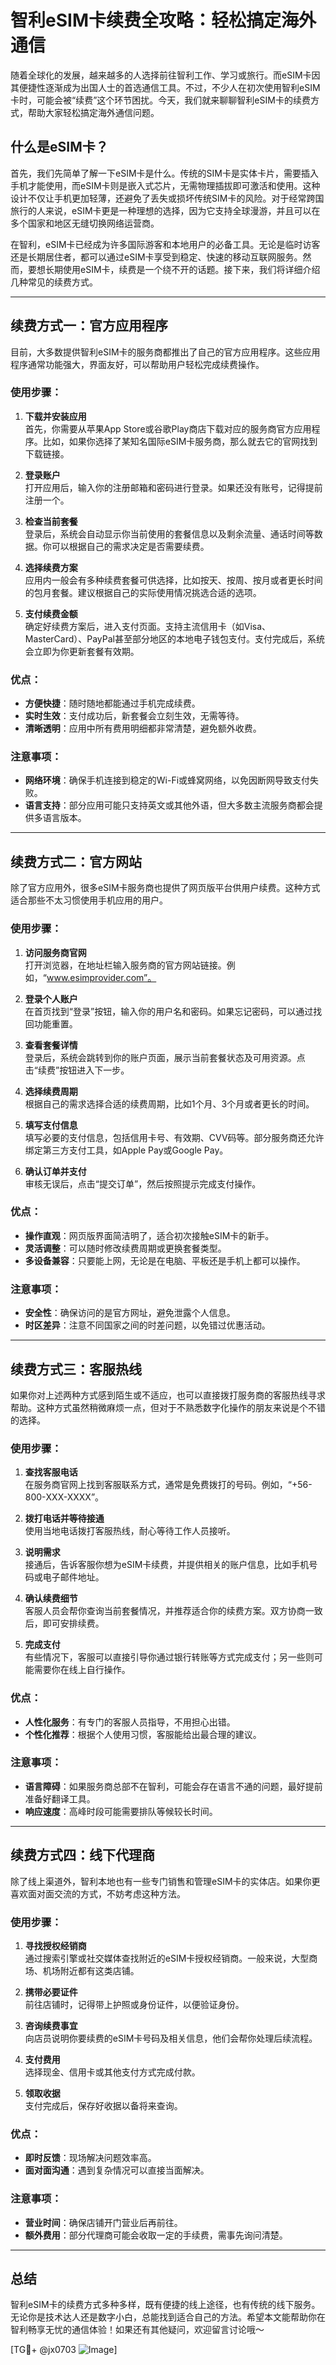 # 智利eSIM卡续费全攻略：轻松搞定海外通信

随着全球化的发展，越来越多的人选择前往智利工作、学习或旅行。而eSIM卡因其便捷性逐渐成为出国人士的首选通信工具。不过，不少人在初次使用智利eSIM卡时，可能会被“续费”这个环节困扰。今天，我们就来聊聊智利eSIM卡的续费方式，帮助大家轻松搞定海外通信问题。

## 什么是eSIM卡？

首先，我们先简单了解一下eSIM卡是什么。传统的SIM卡是实体卡片，需要插入手机才能使用，而eSIM卡则是嵌入式芯片，无需物理插拔即可激活和使用。这种设计不仅让手机更加轻薄，还避免了丢失或损坏传统SIM卡的风险。对于经常跨国旅行的人来说，eSIM卡更是一种理想的选择，因为它支持全球漫游，并且可以在多个国家和地区无缝切换网络运营商。

在智利，eSIM卡已经成为许多国际游客和本地用户的必备工具。无论是临时访客还是长期居住者，都可以通过eSIM卡享受到稳定、快速的移动互联网服务。然而，要想长期使用eSIM卡，续费是一个绕不开的话题。接下来，我们将详细介绍几种常见的续费方式。

---

## 续费方式一：官方应用程序

目前，大多数提供智利eSIM卡的服务商都推出了自己的官方应用程序。这些应用程序通常功能强大，界面友好，可以帮助用户轻松完成续费操作。

### 使用步骤：
1. **下载并安装应用**  
   首先，你需要从苹果App Store或谷歌Play商店下载对应的服务商官方应用程序。比如，如果你选择了某知名国际eSIM卡服务商，那么就去它的官网找到下载链接。

2. **登录账户**  
   打开应用后，输入你的注册邮箱和密码进行登录。如果还没有账号，记得提前注册一个。

3. **检查当前套餐**  
   登录后，系统会自动显示你当前使用的套餐信息以及剩余流量、通话时间等数据。你可以根据自己的需求决定是否需要续费。

4. **选择续费方案**  
   应用内一般会有多种续费套餐可供选择，比如按天、按周、按月或者更长时间的包月套餐。建议根据自己的实际使用情况挑选合适的选项。

5. **支付续费金额**  
   确定好续费方案后，进入支付页面。支持主流信用卡（如Visa、MasterCard）、PayPal甚至部分地区的本地电子钱包支付。支付完成后，系统会立即为你更新套餐有效期。

### 优点：
- **方便快捷**：随时随地都能通过手机完成续费。
- **实时生效**：支付成功后，新套餐会立刻生效，无需等待。
- **清晰透明**：应用中所有费用明细都非常清楚，避免额外收费。

### 注意事项：
- **网络环境**：确保手机连接到稳定的Wi-Fi或蜂窝网络，以免因断网导致支付失败。
- **语言支持**：部分应用可能只支持英文或其他外语，但大多数主流服务商都会提供多语言版本。

---

## 续费方式二：官方网站

除了官方应用外，很多eSIM卡服务商也提供了网页版平台供用户续费。这种方式适合那些不太习惯使用手机应用的用户。

### 使用步骤：
1. **访问服务商官网**  
   打开浏览器，在地址栏输入服务商的官方网站链接。例如，“www.esimprovider.com”。

2. **登录个人账户**  
   在首页找到“登录”按钮，输入你的用户名和密码。如果忘记密码，可以通过找回功能重置。

3. **查看套餐详情**  
   登录后，系统会跳转到你的账户页面，展示当前套餐状态及可用资源。点击“续费”按钮进入下一步。

4. **选择续费周期**  
   根据自己的需求选择合适的续费周期，比如1个月、3个月或者更长的时间。

5. **填写支付信息**  
   填写必要的支付信息，包括信用卡号、有效期、CVV码等。部分服务商还允许绑定第三方支付工具，如Apple Pay或Google Pay。

6. **确认订单并支付**  
   审核无误后，点击“提交订单”，然后按照提示完成支付操作。

### 优点：
- **操作直观**：网页版界面简洁明了，适合初次接触eSIM卡的新手。
- **灵活调整**：可以随时修改续费周期或更换套餐类型。
- **多设备兼容**：只要能上网，无论是在电脑、平板还是手机上都可以操作。

### 注意事项：
- **安全性**：确保访问的是官方网址，避免泄露个人信息。
- **时区差异**：注意不同国家之间的时差问题，以免错过优惠活动。

---

## 续费方式三：客服热线

如果你对上述两种方式感到陌生或不适应，也可以直接拨打服务商的客服热线寻求帮助。这种方式虽然稍微麻烦一点，但对于不熟悉数字化操作的朋友来说是个不错的选择。

### 使用步骤：
1. **查找客服电话**  
   在服务商官网上找到客服联系方式，通常是免费拨打的号码。例如，“+56-800-XXX-XXXX”。

2. **拨打电话并等待接通**  
   使用当地电话拨打客服热线，耐心等待工作人员接听。

3. **说明需求**  
   接通后，告诉客服你想为eSIM卡续费，并提供相关的账户信息，比如手机号码或电子邮件地址。

4. **确认续费细节**  
   客服人员会帮你查询当前套餐情况，并推荐适合你的续费方案。双方协商一致后，即可安排续费。

5. **完成支付**  
   有些情况下，客服可以直接引导你通过银行转账等方式完成支付；另一些则可能需要你在线上自行操作。

### 优点：
- **人性化服务**：有专门的客服人员指导，不用担心出错。
- **个性化推荐**：根据个人使用习惯，客服能给出最合理的建议。

### 注意事项：
- **语言障碍**：如果服务商总部不在智利，可能会存在语言不通的问题，最好提前准备好翻译工具。
- **响应速度**：高峰时段可能需要排队等候较长时间。

---

## 续费方式四：线下代理商

除了线上渠道外，智利本地也有一些专门销售和管理eSIM卡的实体店。如果你更喜欢面对面交流的方式，不妨考虑这种方法。

### 使用步骤：
1. **寻找授权经销商**  
   通过搜索引擎或社交媒体查找附近的eSIM卡授权经销商。一般来说，大型商场、机场附近都有这类店铺。

2. **携带必要证件**  
   前往店铺时，记得带上护照或身份证件，以便验证身份。

3. **咨询续费事宜**  
   向店员说明你要续费的eSIM卡号码及相关信息，他们会帮你处理后续流程。

4. **支付费用**  
   选择现金、信用卡或其他支付方式完成付款。

5. **领取收据**  
   支付完成后，保存好收据以备将来查询。

### 优点：
- **即时反馈**：现场解决问题效率高。
- **面对面沟通**：遇到复杂情况可以直接当面解决。

### 注意事项：
- **营业时间**：确保店铺开门营业后再前往。
- **额外费用**：部分代理商可能会收取一定的手续费，需事先询问清楚。

---

## 总结

智利eSIM卡的续费方式多种多样，既有便捷的线上途径，也有传统的线下服务。无论你是技术达人还是数字小白，总能找到适合自己的方法。希望本文能帮助你在智利畅享无忧的通信体验！如果还有其他疑问，欢迎留言讨论哦～

[TG💪+ @jx0703 ![Image](https://github.com/user-attachments/assets/dbca1d08-cadb-493c-b0ec-ad6f7a83f270)]